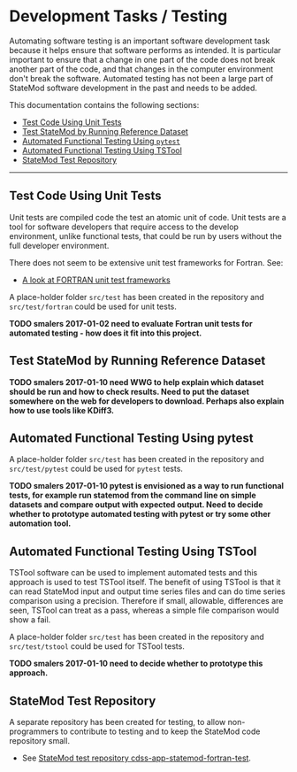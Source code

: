 # Development Tasks / Testing #

Automating software testing is an important software development task because it helps ensure that software performs as intended.
It is particular important to ensure that a change in one part of the code does not break another part of the code,
and that changes in the computer environment don't break the software.
Automated testing has not been a large part of StateMod software development in the past and needs to be added.

This documentation contains the following sections:

* [Test Code Using Unit Tests](#test-code-using-unit-tests)
* [Test StateMod by Running Reference Dataset](#test-statemod-by-running-reference-dataset)
* [Automated Functional Testing Using `pytest`](#automated-functional-testing-using-pytest)
* [Automated Functional Testing Using TSTool](#automated-functional-testing-using-tstool)
* [StateMod Test Repository](#statemod-test-repository)

----------

## Test Code Using Unit Tests ##

Unit tests are compiled code the test an atomic unit of code.
Unit tests are a tool for software developers that require access to the develop environment,
unlike functional tests, that could be run by users without the full developer environment.

There does not seem to be extensive unit test frameworks for Fortran.  See:

* [A look at FORTRAN unit test frameworks](https://www.software.ac.uk/blog/2016-09-28-look-fortran-unit-test-frameworks)

A place-holder folder `src/test` has been created in the repository and `src/test/fortran` could be used for unit tests.

**TODO smalers 2017-01-02 need to evaluate Fortran unit tests for automated testing - how does it fit into this project.**

## Test StateMod by Running Reference Dataset ##

**TODO smalers 2017-01-10 need WWG to help explain which dataset should be run and how to check results.
Need to put the dataset somewhere on the web for developers to download.
Perhaps also explain how to use tools like KDiff3.**

## Automated Functional Testing Using pytest ##

A place-holder folder `src/test` has been created in the repository and `src/test/pytest` could be used for `pytest` tests.

**TODO smalers 2017-01-10 pytest is envisioned as a way to run functional tests, for example run statemod from the command line
on simple datasets and compare output with expected output.  Need to decide whether to prototype automated testing with pytest or
try some other automation tool.**

## Automated Functional Testing Using TSTool ##

TSTool software can be used to implement automated tests and this approach is used to test TSTool itself.
The benefit of using TSTool is that it can read StateMod input and output time series files and can do time series 
comparison using a precision.
Therefore if small, allowable, differences are seen, TSTool can treat as a pass,
whereas a simple file comparison would show a fail.

A place-holder folder `src/test` has been created in the repository and `src/test/tstool` could be used for TSTool tests.

**TODO smalers 2017-01-10 need to decide whether to prototype this approach.**

## StateMod Test Repository ##

A separate repository has been created for testing, to allow non-programmers to contribute to testing and to
keep the StateMod code repository small.

* See [StateMod test repository cdss-app-statemod-fortran-test](https://github.com/OpenCDSS/cdss-app-statemod-fortran-test).
